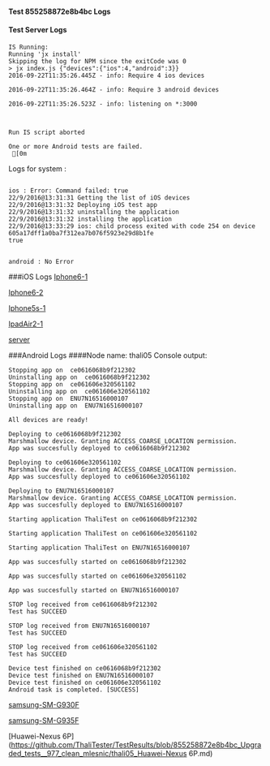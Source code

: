 #### Test 855258872e8b4bc Logs

#### Test Server Logs
```
IS Running:
Running 'jx install'
Skipping the log for NPM since the exitCode was 0
> jx index.js {"devices":{"ios":4,"android":3}}
2016-09-22T11:35:26.445Z - info: Require 4 ios devices

2016-09-22T11:35:26.464Z - info: Require 3 android devices

2016-09-22T11:35:26.523Z - info: listening on *:3000


 
Run IS script aborted
 
One or more Android tests are failed.
 [0m

```


Logs for system : 
```

ios : Error: Command failed: true
22/9/2016@13:31:31 Getting the list of iOS devices 
22/9/2016@13:31:32 Deploying iOS test app 
22/9/2016@13:31:32 uninstalling the application 
22/9/2016@13:31:32 installing the application 
22/9/2016@13:33:29 ios: child process exited with code 254 on device 605a17dff1a0ba7f312ea7b076f5923e29d8b1fe 
true


android : No Error
```
###iOS Logs
[Iphone6-1](https://github.com/ThaliTester/TestResults/blob/855258872e8b4bc_Upgraded_tests__977_clean_mlesnic/iOS_Iphone6-1.md)

[Iphone6-2](https://github.com/ThaliTester/TestResults/blob/855258872e8b4bc_Upgraded_tests__977_clean_mlesnic/iOS_Iphone6-2.md)

[Iphone5s-1](https://github.com/ThaliTester/TestResults/blob/855258872e8b4bc_Upgraded_tests__977_clean_mlesnic/iOS_Iphone5s-1.md)

[IpadAir2-1](https://github.com/ThaliTester/TestResults/blob/855258872e8b4bc_Upgraded_tests__977_clean_mlesnic/iOS_IpadAir2-1.md)

[server](https://github.com/ThaliTester/TestResults/blob/855258872e8b4bc_Upgraded_tests__977_clean_mlesnic/iOS_server.md)




###Android Logs
####Node name: thali05
Console output:
```
Stopping app on  ce0616068b9f212302
Uninstalling app on  ce0616068b9f212302
Stopping app on  ce061606e320561102
Uninstalling app on  ce061606e320561102
Stopping app on  ENU7N16516000107
Uninstalling app on  ENU7N16516000107

All devices are ready!

Deploying to ce0616068b9f212302
Marshmallow device. Granting ACCESS_COARSE_LOCATION permission.
App was succesfully deployed to ce0616068b9f212302

Deploying to ce061606e320561102
Marshmallow device. Granting ACCESS_COARSE_LOCATION permission.
App was succesfully deployed to ce061606e320561102

Deploying to ENU7N16516000107
Marshmallow device. Granting ACCESS_COARSE_LOCATION permission.
App was succesfully deployed to ENU7N16516000107

Starting application ThaliTest on ce0616068b9f212302

Starting application ThaliTest on ce061606e320561102

Starting application ThaliTest on ENU7N16516000107

App was succesfully started on ce0616068b9f212302

App was succesfully started on ce061606e320561102

App was succesfully started on ENU7N16516000107

STOP log received from ce0616068b9f212302
Test has SUCCEED

STOP log received from ENU7N16516000107
Test has SUCCEED

STOP log received from ce061606e320561102
Test has SUCCEED

Device test finished on ce0616068b9f212302 
Device test finished on ENU7N16516000107 
Device test finished on ce061606e320561102 
Android task is completed. [SUCCESS]
```
[samsung-SM-G930F](https://github.com/ThaliTester/TestResults/blob/855258872e8b4bc_Upgraded_tests__977_clean_mlesnic/thali05_samsung-SM-G930F.md)

[samsung-SM-G935F](https://github.com/ThaliTester/TestResults/blob/855258872e8b4bc_Upgraded_tests__977_clean_mlesnic/thali05_samsung-SM-G935F.md)

[Huawei-Nexus 6P](https://github.com/ThaliTester/TestResults/blob/855258872e8b4bc_Upgraded_tests__977_clean_mlesnic/thali05_Huawei-Nexus 6P.md)


